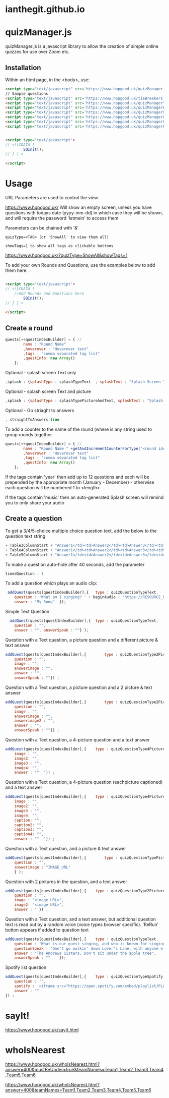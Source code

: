 # ianthegit.github.io
 
# quizManager.js

quizManager.js is a javascript library to allow the creation of simple online quizzes for use over Zoom etc.

## Installation

Within an html page, in the \<body>, use:

```html
<script type="text/javascript" src='https://www.hopgood.uk/quizManager.js' ></script>
// Sample questions 
<script type="text/javascript" src='https://www.hopgood.uk/tieBreakers.js' ></script>
<script type="text/javascript" src='https://www.hopgood.uk/quizManagerYearBasedQuestions.js' ></script>
<script type="text/javascript" src='https://www.hopgood.uk/quizManagerBirthdays.js' ></script>
<script type="text/javascript" src='https://www.hopgood.uk/quizManagerQuestions.js' ></script>
<script type="text/javascript" src='https://www.hopgood.uk/quizManagerQuestions01.js' ></script>
<script type="text/javascript" src='https://www.hopgood.uk/quizManagerQuestions02.js' ></script>
<script type="text/javascript" src='https://www.hopgood.uk/quizManagerPictionary.js' ></script>


<script type='text/javascript'>
// <![CDATA [
    	SQInit();
// ] ] >
	
</script>
```

# Usage

URL Parameters are used to control the view.

https://www.hopgood.uk/  Will show an empty screen, unless you have questions with todays date (yyyy-mm-dd) in which case they will be shown, and will require the password 'letmein' to access them

Parameters can be chained with '&'

	quizType=<TAG> (or 'ShowAll' to view them all)
	
	showTags=1 to show all tags as clickable buttons
	
	
https://www.hopgood.uk/?quizType=ShowAll&showTags=1

To add your own Rounds and Questions, use the examples below to add them here:

```html

<script type='text/javascript'>
// <![CDATA [
	//Add Rounds and Questions here
    	SQInit();
// ] ] >
	
</script>
```

## Create a round

```javascript
quests[++questIndexBuilder] = { //
		name : "Round Name"
		,hoverover : "Hoverover text"
		,tags : "comma separated tag list"
		,questInfo: new Array()
	};
```
Optional - splash screen Text only
```javascript
,splash : {splashType : splashTypeText  , splashText : "Splash Screen Text" }
```
Optional - splash screen Text and picture
```javascript
,splash : {splashType : splashTypePictureAndText, splashText : "Splash Screen Text" , splashImage : "Image URL"}
```
Optional - Go striaght to answers
```javascript
, straightToAnswers:true
```
To add a counter to the name of the round (where <round identifier> is any string used to group rounds together
```javascript
quests[++questIndexBuilder] = { //
		name : "Round Name " +getAndIncrementCounterForType("<round identifier>")
		,hoverover : "Hoverover text"
		,tags : "comma separated tag list"
		,questInfo: new Array()
	};
```

If the tags contain 'year' then add up to 12 questions and each will be prepended by the appropriate month (January - December) - otherwise each question will be numbered 1 to \<length>

If the tags contain 'music' then an auto-generated Splash screen will remind you to only share your audio

## Create a question

To get a 3/4/5-choice multiple choice question text, add the below to the question text string
```javascript
+ Table3ColumnStart + "Answer1</td><td>Answer2</td><td>Answer3</td><td>Answer4" + Table4ColumnEnd
+ Table4ColumnStart + "Answer1</td><td>Answer2</td><td>Answer3</td><td>Answer4" + Table4ColumnEnd
+ Table5ColumnStart + "Answer1</td><td>Answer2</td><td>Answer3</td><td>Answer4" + Table4ColumnEnd
```
To make a question auto-hide after 40 seconds, add the parameter
```javascript
timedQuestion : 1
```

To add a question which plays an audio clip:
```javascript
 addQuest(quests[questIndexBuilder],{	type : quizQuestionTypeText, 	
	question : 'What am I singing? ' + beginAudio + 'https://RESOURCE_NAME.mp3' + endAudio ,
	answer : "My Song"	});
```

Simple Text Question
```javascript
  addQuest(quests[questIndexBuilder],{	type : quizQuestionTypeText,
	question : "",
	answer : "", answerSpeak : ""} );
```
Question with a Text question, a picture question and a different picture & text answer
```javascript
addQuest(quests[questIndexBuilder],{		type : quizQuestionType2Picture,	
	question : "",  
	image : "",
	answerimage : "", 
	answer : "", 
	answerSpeak : ""}) ;
```
Question with a Text question, a picture question and a 2 picture & text answer
```javascript
addQuest(quests[questIndexBuilder],{		type : quizQuestionType2PictureAnswer,	
	question : "",  
	image : "",
	answerimage : "",
	answerimage2 : "", 
	answer : "", 
	answerSpeak : ""}) ;
```
Question with a Text question, a 4-picture question and a text answer
```javascript
addQuest(quests[questIndexBuilder],{	type : quizQuestionType4PictureQuestion, question : "", // 
	image : "",
	image2: "",
	image3 : "",
	image4: "",
	answer : ""  '}) ;
```
Question with a Text question, a 4-picture question (eachpicture captioned) and a text answer
```javascript
addQuest(quests[questIndexBuilder],{	type : quizQuestionType4PictureQuestion, question : "", // 
	image : "",
	image2: "",
	image3 : "",
	image4: "",
	caption: "",
	caption2: "",
	caption3: "",
	caption4: "",
	answer : ""  '}) ;
```
Question with a Text question, and a picture & text answer
```javascript	
addQuest(quests[questIndexBuilder],{		type : quizQuestionTypePictureAnswer,
	question : "",
	answerimage : "IMAGE_URL"
	} ); 	
```
Question with 2 pictures in the question, and a text answer

```javascript	
addQuest(quests[questIndexBuilder],{	type : quizQuestionType2PictureQuestion,
	question : "", 
	image : "<image URL>",
	image2: "<image URL>",
	answer : ''}) ;
```

Question with a Text question, and a text answer, but additional question text is read out by a random voice (voice types browser specific).  'ReRun' button appears if added to question text

```javascript	
addQuest(quests[questIndexBuilder],{	type : quizQuestionTypeText, 	
	question : 'What is our guest singing, and who is known for singing it? ' + reRunButton  , 
	questionSpeak : "Don't go walkin' down Lover's Lane, with anyone else but me anyone else but me",
	answer : "The Andrews Sisters, Don't sit under the apple tree", 
	answerSpeak : ""	});
```	
	
Spotify list question
```javascript
addQuest(quests[questIndexBuilder],{	type : quizQuestionTypeSpotify,
	question : '',
	spotify : '<iframe src="https://open.spotify.com/embed/playlist/PLAYLIST_ID" width="500" height="500" frameborder="0" allowtransparency="true" allow="encrypted-media"></iframe>',
	answer : ""
}) ;
```

# sayIt!

https://www.hopgood.uk/sayIt.html
	
# whoIsNearest

https://www.hopgood.uk/whoIsNearest.html?answer=400&mustBeUnder=true&teamNames=Team1,Team2,Team3,Team4,Team5,Team6

https://www.hopgood.uk/whoIsNearest.html?answer=400&teamNames=Team1,Team2,Team3,Team4,Team5,Team6
